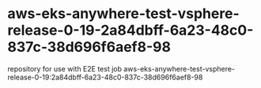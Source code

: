 # aws-eks-anywhere-test-vsphere-release-0-19-2a84dbff-6a23-48c0-837c-38d696f6aef8-98
repository for use with E2E test job aws-eks-anywhere-test-vsphere-release-0-19:2a84dbff-6a23-48c0-837c-38d696f6aef8-98
